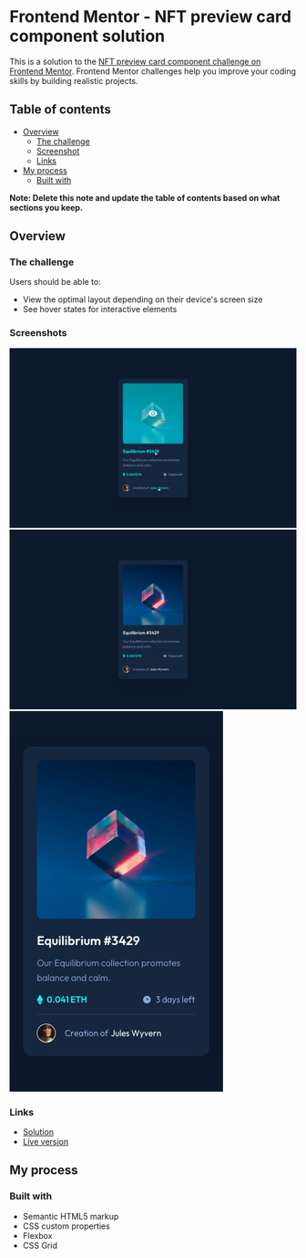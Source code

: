 
# Frontend Mentor - NFT preview card component solution

This is a solution to the [NFT preview card component challenge on Frontend Mentor](https://www.frontendmentor.io/challenges/nft-preview-card-component-SbdUL_w0U). Frontend Mentor challenges help you improve your coding skills by building realistic projects.

## Table of contents

- [Overview](#overview)
  - [The challenge](#the-challenge)
  - [Screenshot](#screenshot)
  - [Links](#links)
- [My process](#my-process)
  - [Built with](#built-with)

**Note: Delete this note and update the table of contents based on what sections you keep.**

## Overview

### The challenge

Users should be able to:

- View the optimal layout depending on their device's screen size
- See hover states for interactive elements

### Screenshots

![screenshot of my solution](design/active-states.jpg)
![screenshot of my solution](design/desktop-design.jpg)
![screenshot of my solution](design/mobile-design.jpg)

### Links

- [Solution](https://github.com/OmarRwiheb/nft-preview-card)
- [Live version](https://omarrwiheb.github.io/nft-preview-card/)

## My process

### Built with

- Semantic HTML5 markup
- CSS custom properties
- Flexbox
- CSS Grid
